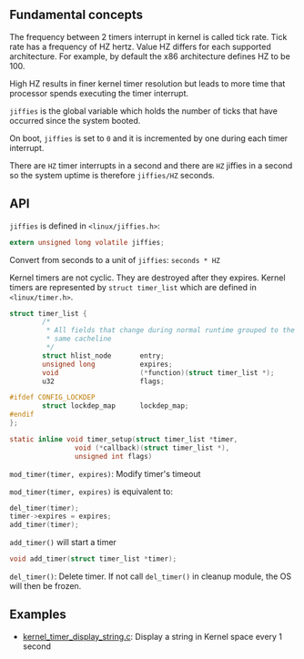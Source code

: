 ## Fundamental concepts

The frequency between 2 timers interrupt in kernel is called tick rate. Tick rate has a frequency of HZ hertz. Value HZ differs for each supported architecture. For example, by default the x86 architecture defines HZ to be 100.

High HZ results in finer kernel timer resolution but leads to more time that processor spends executing the timer interrupt.

``jiffies`` is the global variable which holds the number of ticks that have occurred since the system booted.

On boot, ``jiffies`` is set to ``0`` and it is incremented by one during each timer interrupt.

There are ``HZ`` timer interrupts in a second and there are ``HZ`` jiffies in a second so the system uptime is therefore ``jiffies/HZ`` seconds.

## API

``jiffies`` is defined in ``<linux/jiffies.h>``:

```c
extern unsigned long volatile jiffies;
```

Convert from seconds to a unit of ``jiffies``: ``seconds * HZ``

Kernel timers are not cyclic. They are destroyed after they expires. Kernel timers are represented by ``struct timer_list`` which are defined in ``<linux/timer.h>``.

```c
struct timer_list {
        /*
         * All fields that change during normal runtime grouped to the
         * same cacheline
         */
        struct hlist_node       entry;
        unsigned long           expires;
        void                    (*function)(struct timer_list *);
        u32                     flags;

#ifdef CONFIG_LOCKDEP
        struct lockdep_map      lockdep_map;
#endif
};
```

```c
static inline void timer_setup(struct timer_list *timer,
                void (*callback)(struct timer_list *),
                unsigned int flags)
```

``mod_timer(timer, expires)``: Modify timer's timeout

``mod_timer(timer, expires)`` is equivalent to:

```c
del_timer(timer);
timer->expires = expires;
add_timer(timer);
```

``add_timer()`` will start a timer
```c
void add_timer(struct timer_list *timer);
```

``del_timer()``: Delete timer. If not call ``del_timer()`` in cleanup module, the OS will then be frozen.

## Examples

* [kernel_timer_display_string.c](kernel_timer_display_string.c): Display a string in Kernel space every 1 second